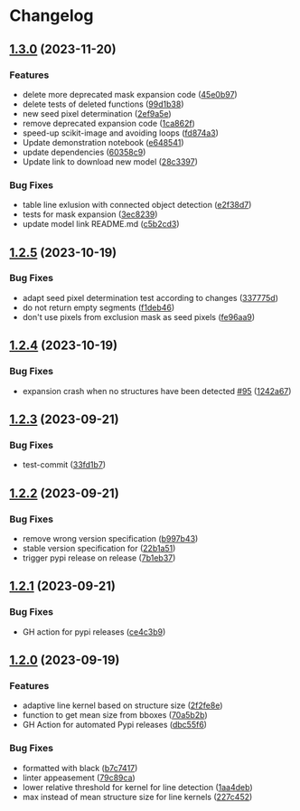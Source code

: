 # Changelog

## [1.3.0](https://github.com/Kohulan/DECIMER-Image-Segmentation/compare/v1.2.5...v1.3.0) (2023-11-20)


### Features

* delete more deprecated mask expansion code ([45e0b97](https://github.com/Kohulan/DECIMER-Image-Segmentation/commit/45e0b970f3cf1c0b89421c478bc9a6ce23bd0217))
* delete tests of deleted functions ([99d1b38](https://github.com/Kohulan/DECIMER-Image-Segmentation/commit/99d1b3849aba7abe7588d489486f4862ebd158f4))
* new seed pixel determination ([2ef9a5e](https://github.com/Kohulan/DECIMER-Image-Segmentation/commit/2ef9a5e7e406407b09e1197f1c0defc2be1250bb))
* remove deprecated expansion code ([1ca862f](https://github.com/Kohulan/DECIMER-Image-Segmentation/commit/1ca862f0237134b935d5d32151129d0045057f4c))
* speed-up scikit-image and avoiding loops ([fd874a3](https://github.com/Kohulan/DECIMER-Image-Segmentation/commit/fd874a34ec9045b8ab116c34f1821479397e5e10))
* Update demonstration notebook ([e648541](https://github.com/Kohulan/DECIMER-Image-Segmentation/commit/e6485410fcebe72ef50b26d4a335d151db42de67))
* update dependencies ([60358c9](https://github.com/Kohulan/DECIMER-Image-Segmentation/commit/60358c9f9cc4fd29184d78c84718cb454b8cbfaf))
* Update link to download new model ([28c3397](https://github.com/Kohulan/DECIMER-Image-Segmentation/commit/28c33975d1538f6920321f03cc638d38e96f7dd9))


### Bug Fixes

* table line exlusion with connected object detection ([e2f38d7](https://github.com/Kohulan/DECIMER-Image-Segmentation/commit/e2f38d7b646fefc39b3401d49fd9a54707ddeb20))
* tests for mask expansion ([3ec8239](https://github.com/Kohulan/DECIMER-Image-Segmentation/commit/3ec8239db46b1d92faa89a15e3e1319462f04502))
* update model link README.md ([c5b2cd3](https://github.com/Kohulan/DECIMER-Image-Segmentation/commit/c5b2cd3d04133aeaee41ee9fb6a0d263154abb7e))

## [1.2.5](https://github.com/Kohulan/DECIMER-Image-Segmentation/compare/v1.2.4...v1.2.5) (2023-10-19)


### Bug Fixes

* adapt seed pixel determination test according to changes ([337775d](https://github.com/Kohulan/DECIMER-Image-Segmentation/commit/337775d34b536ee79aa63e7b0153aae7c49b229d))
* do not return empty segments ([f1deb46](https://github.com/Kohulan/DECIMER-Image-Segmentation/commit/f1deb4606627fd96c43ec8527c5287e0823f5905))
* don't use pixels from exclusion mask as seed pixels ([fe96aa9](https://github.com/Kohulan/DECIMER-Image-Segmentation/commit/fe96aa91af94c2c8b650ae8d3215a3b497af7469))

## [1.2.4](https://github.com/Kohulan/DECIMER-Image-Segmentation/compare/v1.2.3...v1.2.4) (2023-10-19)


### Bug Fixes

* expansion crash when no structures have been detected [#95](https://github.com/Kohulan/DECIMER-Image-Segmentation/issues/95) ([1242a67](https://github.com/Kohulan/DECIMER-Image-Segmentation/commit/1242a676de2ba970d074be151b8b1865b608f8d5))

## [1.2.3](https://github.com/Kohulan/DECIMER-Image-Segmentation/compare/v1.2.2...v1.2.3) (2023-09-21)


### Bug Fixes

* test-commit ([33fd1b7](https://github.com/Kohulan/DECIMER-Image-Segmentation/commit/33fd1b70cc021aac0334e29cf85c312ea50fd42f))

## [1.2.2](https://github.com/Kohulan/DECIMER-Image-Segmentation/compare/v1.2.1...v1.2.2) (2023-09-21)


### Bug Fixes

* remove wrong version specification ([b997b43](https://github.com/Kohulan/DECIMER-Image-Segmentation/commit/b997b43c7cbb1f581f576a3a6e4fc50fc8aeb2d4))
* stable version specification for ([22b1a51](https://github.com/Kohulan/DECIMER-Image-Segmentation/commit/22b1a51a1e90c0b10848cbddbf03a0852548afc3))
* trigger pypi release on release ([7b1eb37](https://github.com/Kohulan/DECIMER-Image-Segmentation/commit/7b1eb37efe32473e4268205953aa82d3c3e5518f))

## [1.2.1](https://github.com/Kohulan/DECIMER-Image-Segmentation/compare/v1.2.0...v1.2.1) (2023-09-21)


### Bug Fixes

* GH action for pypi releases ([ce4c3b9](https://github.com/Kohulan/DECIMER-Image-Segmentation/commit/ce4c3b940d4c9763f6fb352c7cc4bf5895185d2a))

## [1.2.0](https://github.com/Kohulan/DECIMER-Image-Segmentation/compare/1.1.4...v1.2.0) (2023-09-19)


### Features

* adaptive line kernel based on structure size ([2f2fe8e](https://github.com/Kohulan/DECIMER-Image-Segmentation/commit/2f2fe8e350b6f88eeda2fa9d2c20967283ef0bb6))
* function to get mean size from bboxes ([70a5b2b](https://github.com/Kohulan/DECIMER-Image-Segmentation/commit/70a5b2b66a29dda2e63308e0c24b57093eaefb76))
* GH Action for automated Pypi releases ([dbc55f6](https://github.com/Kohulan/DECIMER-Image-Segmentation/commit/dbc55f64ba91899b542ffe5e007ae23ba570d892))


### Bug Fixes

* formatted with black ([b7c7417](https://github.com/Kohulan/DECIMER-Image-Segmentation/commit/b7c74173fa62f7f5a880fe85069a7942783d296a))
* linter appeasement ([79c89ca](https://github.com/Kohulan/DECIMER-Image-Segmentation/commit/79c89ca4898edca0ad0552ae6681d379198fa426))
* lower relative threshold for kernel for line detection ([1aa4deb](https://github.com/Kohulan/DECIMER-Image-Segmentation/commit/1aa4debe8557e8ef379db0b52823e8f5d0dd1ed8))
* max instead of mean structure size for line kernels ([227c452](https://github.com/Kohulan/DECIMER-Image-Segmentation/commit/227c4527cfeb5407daa7b041eb221ff5913420f8))
